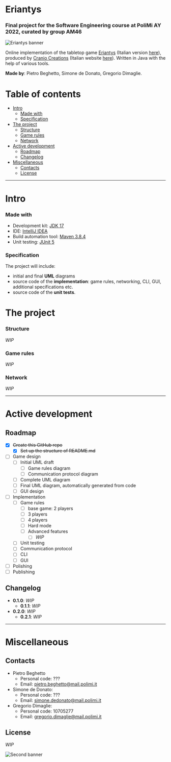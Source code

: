 # Eriantys
### Final project for the Software Engineering course at PoliMi AY 2022, curated by group AM46
![Eriantys banner](https://www.craniocreations.it/wp-content/uploads/2021/06/Eriantys_slider.jpg "Eriantys title banner")

Online implementation of the tabletop game [Eriantys](https://craniointernational.com/products/eriantys/) (Italian version [here](https://www.craniocreations.it/prodotto/eriantys/)), produced by [Cranio Creations](https://craniointernational.com/) (Italian website [here](https://www.craniocreations.it/)). Written in Java with the help of various tools.

**Made by**: Pietro Beghetto, Simone de Donato, Gregorio Dimaglie.

# Table of contents
- [Intro](#intro)
    + [Made with](#made-with)
    + [Specification](#specification)
- [The project](#the-project)
    + [Structure](#structure)
    + [Game rules](#game-rules)
    + [Network](#network)
- [Active development](#active-development)
  * [Roadmap](#roadmap)
  * [Changelog](#changelog)
- [Miscellaneous](#miscellaneous)
  * [Contacts](#contacts)
  * [License](#license)

---

# Intro
### Made with
- Development kit: [JDK 17](https://www.oracle.com/java/technologies/downloads/)
- IDE: [IntelliJ IDEA](https://www.jetbrains.com/idea/)
- Build automation tool: [Maven 3.8.4](https://maven.apache.org/)
- Unit testing: [JUnit 5](https://junit.org/junit5/)
### Specification
The project will include:
- initial and final **UML** diagrams
- source code of the **implementation**: game rules, networking, CLI, GUI, additional specifications etc.
- source code of the **unit tests**.

# The project
### Structure
*WIP*
### Game rules
*WIP*
### Network
*WIP*

---

# Active development
## Roadmap
- [x] ~~Create this GitHub repo~~
  - [x] ~~Set up the structure of README.md~~
- [ ] Game design
  - [ ] Initial UML draft
    - [ ] Game rules diagram
    - [ ] Communication protocol diagram
  - [ ] Complete UML diagram
  - [ ] Final UML diagram, automatically generated from code
  - [ ] GUI design
- [ ] Implementation
  - [ ] Game rules
    - [ ] base game: 2 players
    - [ ] 3 players
    - [ ] 4 players
    - [ ] Hard mode
    - [ ] Advanced features
      - [ ] *WIP*
  - [ ] Unit testing
  - [ ] Communication protocol
  - [ ] CLI
  - [ ] GUI
- [ ] Polishing
- [ ] Publishing

## Changelog
+ **0.1.0**: *WIP*
  + **0.1.1**: *WIP*
+ **0.2.0**: *WIP*
  + **0.2.1**: *WIP*

---

# Miscellaneous
## Contacts
- Pietro Beghetto
  - Personal code: ???
  - Email: pietro.beghetto@mail.polimi.it
- Simone de Donato:
  - Personal code: ???
  - Email: simone.dedonato@mail.polimi.it
- Gregorio Dimaglie:
  - Personal code: 10705277
  - Email: gregorio.dimaglie@mail.polimi.it

## License
*WIP*

![Second banner](https://user-images.githubusercontent.com/24454017/158022778-42af81b4-8f8f-4718-aa24-aef71a2143a2.jpg "Eriantys end banner")

